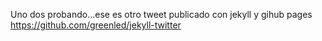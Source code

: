 Uno dos probando...ese es otro tweet publicado con jekyll y gihub pages https://github.com/greenled/jekyll-twitter